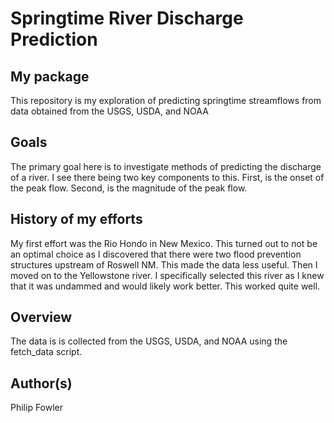 # Springtime River Discharge Prediction

## My package
This repository is my exploration of predicting springtime streamflows from data obtained from the USGS, USDA, and NOAA

## Goals
The primary goal here is to investigate methods of predicting the discharge of a river.  I see there being two key components to this.  First, is the onset of the peak flow.  Second, is the magnitude of the peak flow.  

## History of my efforts
My first effort was the Rio Hondo in New Mexico.  This turned out to not be an optimal choice as I discovered that there were two flood prevention structures upstream of Roswell NM.  This made the data less useful.  Then I moved on to the Yellowstone river.  I specifically selected this river as I knew that it was undammed and would likely work better.  This worked quite well.  

## Overview
The data is is collected from the USGS, USDA, and NOAA using the fetch_data script.  

## Author(s)
Philip Fowler
